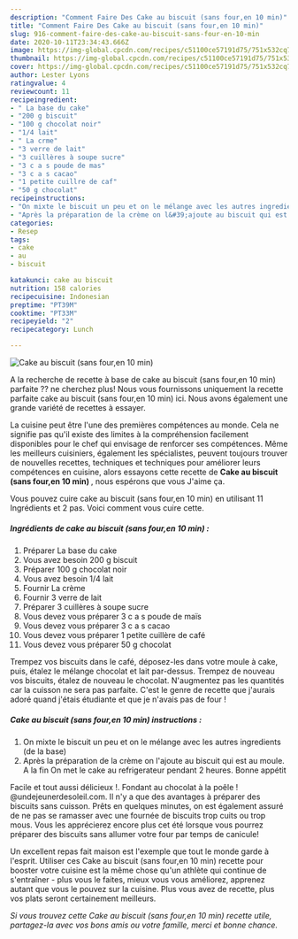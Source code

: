 ```yaml
---
description: "Comment Faire Des Cake au biscuit (sans four,en 10 min)"
title: "Comment Faire Des Cake au biscuit (sans four,en 10 min)"
slug: 916-comment-faire-des-cake-au-biscuit-sans-four-en-10-min
date: 2020-10-11T23:34:43.666Z
image: https://img-global.cpcdn.com/recipes/c51100ce57191d75/751x532cq70/cake-au-biscuit-sans-fouren-10-min-photo-principale-de-la-recette.jpg
thumbnail: https://img-global.cpcdn.com/recipes/c51100ce57191d75/751x532cq70/cake-au-biscuit-sans-fouren-10-min-photo-principale-de-la-recette.jpg
cover: https://img-global.cpcdn.com/recipes/c51100ce57191d75/751x532cq70/cake-au-biscuit-sans-fouren-10-min-photo-principale-de-la-recette.jpg
author: Lester Lyons
ratingvalue: 4
reviewcount: 11
recipeingredient:
- " La base du cake"
- "200 g biscuit"
- "100 g chocolat noir"
- "1/4 lait"
- " La crme"
- "3 verre de lait"
- "3 cuillères à soupe sucre"
- "3 c a s poude de mas"
- "3 c a s cacao"
- "1 petite cuillre de caf"
- "50 g chocolat"
recipeinstructions:
- "On mixte le biscuit un peu et on le mélange avec les autres ingredients (de la base)"
- "Après la préparation de la crème on l&#39;ajoute au biscuit qui est au moule. A la fin On met le cake au refrigerateur pendant 2 heures. Bonne appétit"
categories:
- Resep
tags:
- cake
- au
- biscuit

katakunci: cake au biscuit 
nutrition: 158 calories
recipecuisine: Indonesian
preptime: "PT39M"
cooktime: "PT33M"
recipeyield: "2"
recipecategory: Lunch

---
```



![Cake au biscuit (sans four,en 10 min)](https://img-global.cpcdn.com/recipes/c51100ce57191d75/751x532cq70/cake-au-biscuit-sans-fouren-10-min-photo-principale-de-la-recette.jpg)

A la recherche de recette à base de cake au biscuit (sans four,en 10 min) parfaite ?? ne cherchez plus! Nous vous fournissons uniquement la recette parfaite cake au biscuit (sans four,en 10 min) ici. Nous avons également une grande variété de recettes à essayer.

La cuisine peut être l'une des premières compétences au monde. Cela ne signifie pas qu'il existe des limites à la compréhension facilement disponibles pour le chef qui envisage de renforcer ses compétences. Même les meilleurs cuisiniers, également les spécialistes, peuvent toujours trouver de nouvelles recettes, techniques et techniques pour améliorer leurs compétences en cuisine, alors essayons cette recette de <strong> Cake au biscuit (sans four,en 10 min) </strong>, nous espérons que vous J'aime ça.

<!--inarticleads1-->

Vous pouvez cuire cake au biscuit (sans four,en 10 min) en utilisant 11 Ingrédients et 2 pas. Voici comment vous cuire cette.

##### Ingrédients de cake au biscuit (sans four,en 10 min) :

1. Préparer  La base du cake
1. Vous avez besoin 200 g biscuit
1. Préparer 100 g chocolat noir
1. Vous avez besoin 1/4 lait
1. Fournir  La crème
1. Fournir 3 verre de lait
1. Préparer 3 cuillères à soupe sucre
1. Vous devez vous préparer 3 c a s poude de maïs
1. Vous devez vous préparer 3 c a s cacao
1. Vous devez vous préparer 1 petite cuillère de café
1. Vous devez vous préparer 50 g chocolat


Trempez vos biscuits dans le café, déposez-les dans votre moule à cake, puis, étalez le mélange chocolat et lait par-dessus. Trempez de nouveau vos biscuits, étalez de nouveau le chocolat. N&#39;augmentez pas les quantités car la cuisson ne sera pas parfaite. C&#39;est le genre de recette que j&#39;aurais adoré quand j&#39;étais étudiante et que je n&#39;avais pas de four ! 

<!--inarticleads2-->

##### Cake au biscuit (sans four,en 10 min) instructions :

1. On mixte le biscuit un peu et on le mélange avec les autres ingredients (de la base)
1. Après la préparation de la crème on l&#39;ajoute au biscuit qui est au moule. A la fin On met le cake au refrigerateur pendant 2 heures. Bonne appétit


Facile et tout aussi délicieux !. Fondant au chocolat à la poêle ! @undejeunerdesoleil.com. Il n&#39;y a que des avantages à préparer des biscuits sans cuisson. Prêts en quelques minutes, on est également assuré de ne pas se ramasser avec une fournée de biscuits trop cuits ou trop mous. Vous les apprécierez encore plus cet été lorsque vous pourrez préparer des biscuits sans allumer votre four par temps de canicule! 

<!--inarticleads1-->

<p>
Un excellent repas fait maison est l'exemple que tout le monde garde à l'esprit. Utiliser ces Cake au biscuit (sans four,en 10 min) recette pour booster votre cuisine est la même chose qu'un athlète qui continue de s'entraîner - plus vous le faites, mieux vous vous améliorez, apprenez autant que vous le pouvez sur la cuisine. Plus vous avez de recette, plus vos plats seront certainement meilleurs.
</p>

<p>
<i>Si vous trouvez cette Cake au biscuit (sans four,en 10 min) recette utile, partagez-la avec vos bons amis ou votre famille, merci et bonne chance.</i>
</p>
